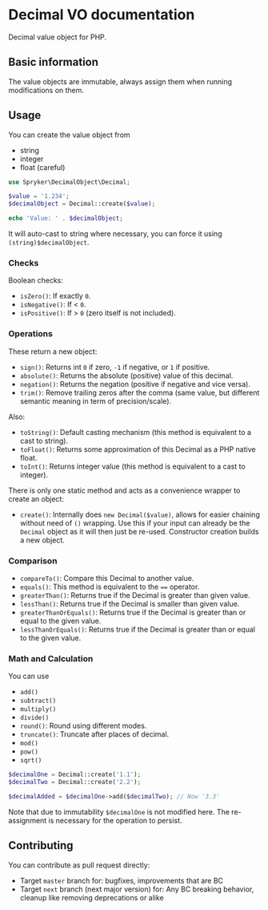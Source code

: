 #  Decimal VO documentation

Decimal value object for PHP.

## Basic information

The value objects are immutable, always assign them when running modifications on them.

## Usage

You can create the value object from
- string
- integer
- float (careful)

```php
use Spryker\DecimalObject\Decimal;

$value = '1.234';
$decimalObject = Decimal::create($value);

echo 'Value: ' . $decimalObject;
```

It will auto-cast to string where necessary, you can force it using `(string)$decimalObject`.

### Checks

Boolean checks:
- `isZero()`: If exactly `0`.
- `isNegative()`: If < `0`.
- `isPositive()`: If > `0` (zero itself is not included).

### Operations

These return a new object:
- `sign()`: Returns int `0` if zero, `-1` if negative, or `1` if positive.
- `absolute()`: Returns the absolute (positive) value of this decimal.
- `negation()`: Returns the negation (positive if negative and vice versa).
- `trim()`: Remove trailing zeros after the comma (same value, but different semantic meaning in term of precision/scale).

Also:
- `toString()`: Default casting mechanism (this method is equivalent to a cast to string).
- `toFloat()`: Returns some approximation of this Decimal as a PHP native float.
- `toInt()`: Returns integer value (this method is equivalent to a cast to integer).

There is only one static method and acts as a convenience wrapper to create an object:
- `create()`: Internally does `new Decimal($value)`, allows for easier chaining without need of `()` wrapping.
  Use this if your input can already be the `Decimal` object as it will then just be re-used. Constructor creation
  builds a new object.

### Comparison

- `compareTo()`: Compare this Decimal to another value.
- `equals()`: This method is equivalent to the `==` operator.
- `greaterThan()`: Returns true if the Decimal is greater than given value.
- `lessThan()`: Returns true if the Decimal is smaller than given value.
- `greaterThanOrEquals()`: Returns true if the Decimal is greater than or equal to the given value.
- `lessThanOrEquals()`: Returns true if the Decimal is greater than or equal to the given value.

### Math and Calculation
You can use
- `add()`
- `subtract()`
- `multiply()`
- `divide()`
- `round()`: Round using different modes.
- `truncate()`: Truncate after places of decimal.
- `mod()`
- `pow()`
- `sqrt()`

```php
$decimalOne = Decimal::create('1.1');
$decimalTwo = Decimal::create('2.2');

$decimalAdded = $decimalOne->add($decimalTwo); // Now '3.3'
```

Note that due to immutability `$decimalOne` is not modified here. The re-assignment is necessary for the operation to persist.


## Contributing

You can contribute as pull request directly:
- Target `master` branch for: bugfixes, improvements that are BC
- Target `next` branch (next major version) for: Any BC breaking behavior, cleanup like removing deprecations or alike
